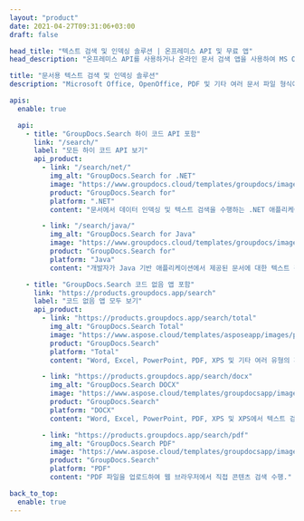 ```yaml
---
layout: "product"
date: 2021-04-27T09:31:06+03:00
draft: false

head_title: "텍스트 검색 및 인덱싱 솔루션 | 온프레미스 API 및 무료 앱"
head_description: "온프레미스 API를 사용하거나 온라인 문서 검색 앱을 사용하여 MS Office, OpenDocument, PDF 및 기타 파일 형식에서 텍스트 검색 및 데이터 인덱싱 수행."

title: "문서용 텍스트 검색 및 인덱싱 솔루션"
description: "Microsoft Office, OpenOffice, PDF 및 기타 여러 문서 파일 형식에서 텍스트 검색 및 인덱싱 수행."

apis:
  enable: true

  api:
    - title: "GroupDocs.Search 하이 코드 API 포함"
      link: "/search/"
      label: "모든 하이 코드 API 보기"
      api_product:
        - link: "/search/net/"
          img_alt: "GroupDocs.Search for .NET"
          image: "https://www.groupdocs.cloud/templates/groupdocs/images/product-logos/groupdocs-search-net.png"
          product: "GroupDocs.Search for"
          platform: ".NET"
          content: "문서에서 데이터 인덱싱 및 텍스트 검색을 수행하는 .NET 애플리케이션용 온프레미스 API."

        - link: "/search/java/"
          img_alt: "GroupDocs.Search for Java"
          image: "https://www.groupdocs.cloud/templates/groupdocs/images/product-logos/groupdocs-search-java.png"
          product: "GroupDocs.Search for"
          platform: "Java"
          content: "개발자가 Java 기반 애플리케이션에서 제공된 문서에 대한 텍스트 검색 및 데이터 인덱싱을 구현하는 데 도움이 되는 Java API."

    - title: "GroupDocs.Search 코드 없음 앱 포함"
      link: "https://products.groupdocs.app/search"
      label: "코드 없음 앱 모두 보기"
      api_product:
        - link: "https://products.groupdocs.app/search/total"
          img_alt: "GroupDocs.Search Total"
          image: "https://www.aspose.cloud/templates/asposeapp/images/products/logo/aspose_search-app.png"
          product: "GroupDocs.Search"
          platform: "Total"
          content: "Word, Excel, PowerPoint, PDF, XPS 및 기타 여러 유형의 파일에서 텍스트 검색."

        - link: "https://products.groupdocs.app/search/docx"
          img_alt: "GroupDocs.Search DOCX"
          image: "https://www.aspose.cloud/templates/groupdocsapp/images/products/logo/groupdocs_words-app.png"
          product: "GroupDocs.Search"
          platform: "DOCX"
          content: "Word, Excel, PowerPoint, PDF, XPS 및 XPS에서 텍스트 검색 다른 많은 유형의 파일."

        - link: "https://products.groupdocs.app/search/pdf"
          img_alt: "GroupDocs.Search PDF"
          image: "https://www.aspose.cloud/templates/groupdocsapp/images/products/logo/groupdocs_pdf-app.png"
          product: "GroupDocs.Search"
          platform: "PDF"
          content: "PDF 파일을 업로드하여 웹 브라우저에서 직접 콘텐츠 검색 수행."

back_to_top:
  enable: true
---
```

